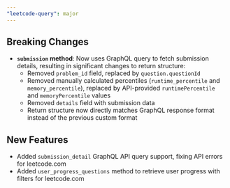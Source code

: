 ```yaml
---
"leetcode-query": major
---
```


## Breaking Changes
- **`submission` method**: Now uses GraphQL query to fetch submission details, resulting in significant changes to return structure:
  - Removed `problem_id` field, replaced by `question.questionId`
  - Removed manually calculated percentiles (`runtime_percentile` and `memory_percentile`), replaced by API-provided `runtimePercentile` and `memoryPercentile` values
  - Removed `details` field with submission data
  - Return structure now directly matches GraphQL response format instead of the previous custom format

## New Features
- Added `submission_detail` GraphQL API query support, fixing API errors for leetcode.com
- Added `user_progress_questions` method to retrieve user progress with filters for leetcode.com
